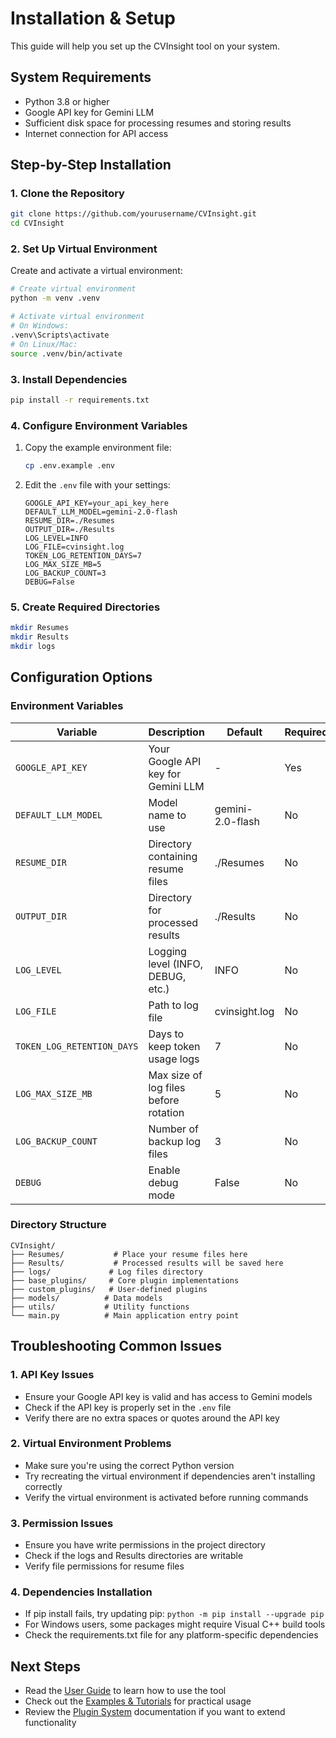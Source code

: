 # Installation & Setup

This guide will help you set up the CVInsight tool on your system.

## System Requirements

- Python 3.8 or higher
- Google API key for Gemini LLM
- Sufficient disk space for processing resumes and storing results
- Internet connection for API access

## Step-by-Step Installation

### 1. Clone the Repository

```bash
git clone https://github.com/yourusername/CVInsight.git
cd CVInsight
```

### 2. Set Up Virtual Environment

Create and activate a virtual environment:

```bash
# Create virtual environment
python -m venv .venv

# Activate virtual environment
# On Windows:
.venv\Scripts\activate
# On Linux/Mac:
source .venv/bin/activate
```

### 3. Install Dependencies

```bash
pip install -r requirements.txt
```

### 4. Configure Environment Variables

1. Copy the example environment file:
   ```bash
   cp .env.example .env
   ```

2. Edit the `.env` file with your settings:
   ```env
   GOOGLE_API_KEY=your_api_key_here
   DEFAULT_LLM_MODEL=gemini-2.0-flash
   RESUME_DIR=./Resumes
   OUTPUT_DIR=./Results
   LOG_LEVEL=INFO
   LOG_FILE=cvinsight.log
   TOKEN_LOG_RETENTION_DAYS=7
   LOG_MAX_SIZE_MB=5
   LOG_BACKUP_COUNT=3
   DEBUG=False
   ```

### 5. Create Required Directories

```bash
mkdir Resumes
mkdir Results
mkdir logs
```

## Configuration Options

### Environment Variables

| Variable | Description | Default | Required |
|----------|-------------|---------|----------|
| `GOOGLE_API_KEY` | Your Google API key for Gemini LLM | - | Yes |
| `DEFAULT_LLM_MODEL` | Model name to use | gemini-2.0-flash | No |
| `RESUME_DIR` | Directory containing resume files | ./Resumes | No |
| `OUTPUT_DIR` | Directory for processed results | ./Results | No |
| `LOG_LEVEL` | Logging level (INFO, DEBUG, etc.) | INFO | No |
| `LOG_FILE` | Path to log file | cvinsight.log | No |
| `TOKEN_LOG_RETENTION_DAYS` | Days to keep token usage logs | 7 | No |
| `LOG_MAX_SIZE_MB` | Max size of log files before rotation | 5 | No |
| `LOG_BACKUP_COUNT` | Number of backup log files | 3 | No |
| `DEBUG` | Enable debug mode | False | No |

### Directory Structure

```
CVInsight/
├── Resumes/           # Place your resume files here
├── Results/           # Processed results will be saved here
├── logs/             # Log files directory
├── base_plugins/     # Core plugin implementations
├── custom_plugins/   # User-defined plugins
├── models/          # Data models
├── utils/           # Utility functions
└── main.py          # Main application entry point
```

## Troubleshooting Common Issues

### 1. API Key Issues

- Ensure your Google API key is valid and has access to Gemini models
- Check if the API key is properly set in the `.env` file
- Verify there are no extra spaces or quotes around the API key

### 2. Virtual Environment Problems

- Make sure you're using the correct Python version
- Try recreating the virtual environment if dependencies aren't installing correctly
- Verify the virtual environment is activated before running commands

### 3. Permission Issues

- Ensure you have write permissions in the project directory
- Check if the logs and Results directories are writable
- Verify file permissions for resume files

### 4. Dependencies Installation

- If pip install fails, try updating pip: `python -m pip install --upgrade pip`
- For Windows users, some packages might require Visual C++ build tools
- Check the requirements.txt file for any platform-specific dependencies

## Next Steps

- Read the [User Guide](User-Guide) to learn how to use the tool
- Check out the [Examples & Tutorials](Examples-and-Tutorials) for practical usage
- Review the [Plugin System](Plugin-System) documentation if you want to extend functionality 